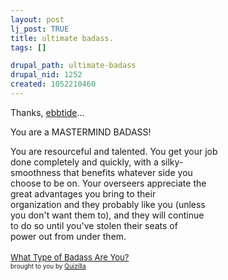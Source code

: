 ```yaml
--- 
layout: post
lj_post: TRUE
title: ultimate badass.
tags: []

drupal_path: ultimate-badass
drupal_nid: 1252
created: 1052210460
---
```

Thanks, <a href="http://ebbtide.livejournal.com">ebbtide</a>...

<img src="http://images.quizilla.com/C/Cellerikun/1038641926_Mastermind.jpg" border="0" alt=""><br>You are a MASTERMIND BADASS!

You are resourceful and talented. You get your job<br>done completely and quickly, with a silky-<br>smoothness that benefits whatever side you<br>choose to be on. Your overseers appreciate the<br>great advantages you bring to their<br>organization and they probably like you (unless<br>you don't want them to), and they will continue<br>to do so until you've stolen their seats of<br>power out from under them.
<br><br><a href="http://quizilla.com/users/Cellerikun/quizzes/What%20Type%20of%20Badass%20Are%20You%3F/"> <font size="-1">What Type of Badass Are You?</font></a><BR> <font size="-3">brought to you by <a href="http://quizilla.com">Quizilla</a></font>
